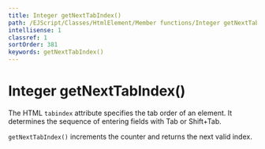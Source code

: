 ```yaml
---
title: Integer getNextTabIndex()
path: /EJScript/Classes/HtmlElement/Member functions/Integer getNextTabIndex()
intellisense: 1
classref: 1
sortOrder: 381
keywords: getNextTabIndex()
---
```


# Integer getNextTabIndex()

The HTML `tabindex` attribute specifies the tab order of an element. It determines the sequence of entering fields with Tab or Shift+Tab.

`getNextTabIndex()` increments the counter and returns the next valid index.
